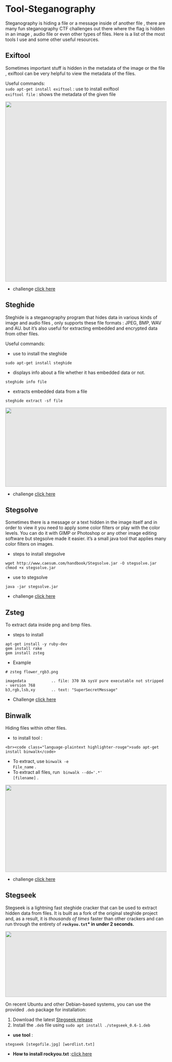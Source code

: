 # Tool-Steganography
Steganography is hiding a file or a message inside of another file , there are many fun steganography CTF challenges out there where the flag is hidden in an image , audio file or even other types of files. Here is a list of the most tools I use and some other useful resources.
## Exiftool
Sometimes important stuff is hidden in the metadata of the image or the file , exiftool can be very helpful to view the metadata of the files.
<p>Useful commands:
<br><code class="language-plaintext highlighter-rouge">sudo apt-get install exiftool</code> : use to install exiftool 
<br><code class="language-plaintext highlighter-rouge">exiftool file</code> : shows the metadata of the given file</p>

<img style="display: block;-webkit-user-select: none;margin: auto;cursor: zoom-in;background-color: hsl(0, 0%, 90%);transition: background-color 300ms;" src="https://linuxhint.com/wp-content/uploads/2020/02/1-3.png" width="629" height="562">

- challenge [click here](https://drive.google.com/file/d/1ebn7YYpG8ZpryfwrRaSM_a3ZmQZT2ffU/view)

## Steghide
Steghide is a steganography program that hides data in various kinds of image and audio files , only supports these file formats : JPEG, BMP, WAV and AU. but it’s also useful for extracting embedded and encrypted data from other files.
<p>Useful commands:

- use to install the steghide

```
sudo apt-get install steghide
```

- displays info about a file whether it has embedded data or not.

```
steghide info file
```

- extracts embedded data from a file

```
steghide extract -sf file
```
<img style="display: block;-webkit-user-select: none;margin: auto;cursor: zoom-in;background-color: hsl(0, 0%, 90%);transition: background-color 300ms;" src="https://miro.medium.com/v2/resize:fit:720/format:webp/1*T_QGzFDccUfRbBbyVl5PIw.jpeg" width="629" height="247">

- challenge [click here](https://drive.google.com/drive/mobile/folders/1Ym7doxMOW658EyBehBCeVyYwgTgN9I79?usp=sharing)

## Stegsolve
Sometimes there is a message or a text hidden in the image itself and in order to view it you need to apply some color filters or play with the color levels. You can do it with GIMP or Photoshop or any other image editing software but stegsolve made it easier. it’s a small java tool that applies many color filters on images.

- steps to install stegsolve

```
wget http://www.caesum.com/handbook/Stegsolve.jar -O stegsolve.jar
chmod +x stegsolve.jar  
```
- use to stegsolve
```
java -jar stegsolve.jar
```

- challenge [click here](https://play.cyberstart.com/downloads/W0169/lance-reno-boxes.jpg?Expires=1677769754&amp;Signature=ZlH5Ky7g1iswtTk11Gz8Du2JOYVVmUG8A0zR3N~CYJcwTAzfNRMCnopTl9joobrIGbKm6HsTWNx0z0VR6-dPTAr~N599SSjmYHwRCxcyn1AV6-IOYoODARVQ-JPyN8dRAQ3LeEaTFvySO94H8vaJxgXioH2QlT7R~vzg1YriJquhgerlnstQMkeD5UDmdZxYSD2Rplu5v5x57XeXg~3A-hmD-17mCIj8qe9LansW6~0Dx5nDa4HV0MiikzWnxWMj3aMs-lVkNJPBZWYNhdLTwK9ermEfsl7u0~PNdCOKORBo-t99~9o2axSxqSGTT9ie8tE4VOvaEmR08dnxtE6T8A__&amp;Key-Pair-Id=K27W57836V8L1J)

## Zsteg
To extract data inside png and bmp files.

- steps to install

```
apt-get install -y ruby-dev
gem install rake
gem install zsteg
```
- Example

```
# zsteg flower_rgb3.png

imagedata           .. file: 370 XA sysV pure executable not stripped - version 768
b3,rgb,lsb,xy       .. text: "SuperSecretMessage"
```
- Challenge [click here](https://play.picoctf.org/practice/challenge/305?category=4&page=4)

 ## Binwalk
 Hiding files within other files.
 - to install tool :
  ```
  <br><code class="language-plaintext highlighter-rouge">sudo apt-get install binwalk</code> 
  ```
- To extract, use <code class="language-plaintext highlighter-rouge">binwalk -e File_name</code> .  
- To extract all files, run <code class="language-plaintext highlighter-rouge"> binwalk --dd='.*' [filename]</code> .
  
 <img style="display: block;-webkit-user-select: none;margin: auto;cursor: zoom-in;background-color: hsl(0, 0%, 90%);transition: background-color 300ms;" src="https://hackinglethani.com/wp-content/uploads/2018/09/1-5.png" width="629" height="272">
  
 - challenge [click here](https://ctflearn.com/challenge/108/8406)

## Stegseek
<p dir="auto">Stegseek is a lightning fast steghide cracker that can be used to extract hidden data from files. It is built as a fork of the original steghide project and, as a result, it is <em>thousands of times</em> faster than other crackers and can run through the entirety of <strong><code>rockyou.txt</code>* in under 2 seconds.</strong></p>
<img style="display: block;-webkit-user-select: none;margin: auto;cursor: zoom-in;background-color: hsl(0, 0%, 90%);" src="https://raw.githubusercontent.com/RickdeJager/stegseek/master/.demo/crack.gif" width="629" height="205">

<p dir="auto">On recent Ubuntu and other Debian-based systems, you can use the provided <code>.deb</code> package for installation:</p>
<ol dir="auto">

<li>Download the latest <a href="https://github.com/RickdeJager/stegseek/releases">Stegseek release</a></li>
<li>Install the <code>.deb</code> file using <code>sudo apt install ./stegseek_0.6-1.deb</code></li>
</ol>

- <strong>use tool</strong> :

```
stegseek [stegofile.jpg] [wordlist.txt]
```
- <strong>How to install rockyou.txt</strong> :[click here](https://www.geeksforgeeks.org/how-to-extract-rockyou-txt-gz-file-in-kali-linux/)
